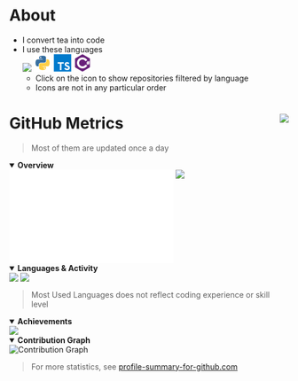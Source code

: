 # About
- I convert tea into code
- I use these languages<br>
    <a href="https://github.com/floaterest?tab=repositories&language=svelte"><img height="32" src="https://svelte.dev/favicon.png"></a>
    <a href="https://github.com/floaterest?tab=repositories&language=python"><img height="32" src="./devicons/py.svg"></a>
    <a href="https://github.com/floaterest?tab=repositories&language=typescript"><img height="32" src="./devicons/ts.svg"></a>
    <a href="https://github.com/floaterest?tab=repositories&language=c%23"><img height="32" src="./devicons/cs.svg"></a>
  - Click on the icon to show repositories filtered by language
  - Icons are not in any particular order

# GitHub Metrics <img height="50" align="right" src="https://floaterest-counter.vercel.app/api/floaterest">
> Most of them are updated once a day

<!--
base is 480x223 and calender is 480x342
to make equal height, base width becomes 736
therefore, base takes 736 / (736 + 480) = 60.53% of width
then take out 0.5% for a gap
-->
<details open>
	<summary><b>Overview</b></summary>
	<img align="top" width="58.68%" src="./metrics/base.svg">
	<img align="top" width="40.32%" src="./metrics/calender.svg">
</details>

<!--
tl;dr
(h1,h2,w2) => {
	const w1 = h2 / h1 * w2;
	const t = w1 + w2;
	return {
		width1: ((w1/t-0.005)*100).toFixed(2)+'%',
		width2: ((w2/t-0.005)*100).toFixed(2)+'%',
	}
}
-->
<details open>
	<summary><b>Languages & Activity</b></summary>
	<!-- lang: 480x284 -->
	<!-- act: 480x356 -->
	<img align="top" width="55.13%" src="./metrics/languages.svg">
	<img align="top" width="43.88%" src="./metrics/activity.svg">
	<blockquote>Most Used Languages does not reflect coding experience or skill level</blockquote>
</details>

<details open>
	<summary><b>Achievements</b></summary>
	<img align="top" width="50%" src="./metrics/achievements.svg">
</details>

<details open>
    <summary><b>Contribution Graph</b></summary>
    <img align="top" width="100%" alt="Contribution Graph" src="https://activity-graph.herokuapp.com/graph?username=floaterest&hide_border=true&bg_color=222222&color=39c5bb&line=fce566&point=f2f2f2&area=true&area_color=fce566">
</details>

> For more statistics, see [profile-summary-for-github.com](https://profile-summary-for-github.com/user/floaterest)
